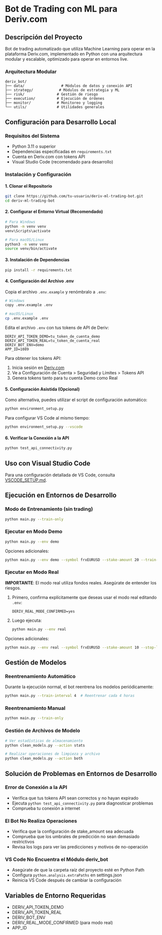 # Bot de Trading con ML para Deriv.com

## Descripción del Proyecto

Bot de trading automatizado que utiliza Machine Learning para operar en la plataforma Deriv.com, implementado en Python con una arquitectura modular y escalable, optimizado para operar en entornos live.

### Arquitectura Modular
```
deriv_bot/
├── data/                 # Módulos de datos y conexión API
├── strategy/            # Módulos de estrategia y ML
├── risk/               # Gestión de riesgo
├── execution/          # Ejecución de órdenes
├── monitor/            # Monitoreo y logging
└── utils/              # Utilidades generales
```

## Configuración para Desarrollo Local

### Requisitos del Sistema
- Python 3.11 o superior
- Dependencias especificadas en `requirements.txt`
- Cuenta en Deriv.com con tokens API
- Visual Studio Code (recomendado para desarrollo)

### Instalación y Configuración

#### 1. Clonar el Repositorio
```bash
git clone https://github.com/tu-usuario/deriv-ml-trading-bot.git
cd deriv-ml-trading-bot
```

#### 2. Configurar el Entorno Virtual (Recomendado)
```bash
# Para Windows
python -m venv venv
venv\Scripts\activate

# Para macOS/Linux
python3 -m venv venv
source venv/bin/activate
```

#### 3. Instalación de Dependencias
```bash
pip install -r requirements.txt
```

#### 4. Configuración del Archivo .env
Copia el archivo `.env.example` y renómbralo a `.env`:
```bash
# Windows
copy .env.example .env

# macOS/Linux
cp .env.example .env
```

Edita el archivo `.env` con tus tokens de API de Deriv:
```
DERIV_API_TOKEN_DEMO=tu_token_de_cuenta_demo
DERIV_API_TOKEN_REAL=tu_token_de_cuenta_real
DERIV_BOT_ENV=demo
APP_ID=1089
```

Para obtener los tokens API:
1. Inicia sesión en [Deriv.com](https://deriv.com)
2. Ve a Configuración de Cuenta > Seguridad y Límites > Tokens API
3. Genera tokens tanto para tu cuenta Demo como Real

#### 5. Configuración Asistida (Opcional)
Como alternativa, puedes utilizar el script de configuración automático:
```bash
python environment_setup.py
```

Para configurar VS Code al mismo tiempo:
```bash
python environment_setup.py --vscode
```

#### 6. Verificar la Conexión a la API
```bash
python test_api_connectivity.py
```

## Uso con Visual Studio Code

Para una configuración detallada de VS Code, consulta [VSCODE_SETUP.md](VSCODE_SETUP.md).

## Ejecución en Entornos de Desarrollo

### Modo de Entrenamiento (sin trading)
```bash
python main.py --train-only
```

### Ejecutar en Modo Demo
```bash
python main.py --env demo
```

Opciones adicionales:
```bash
python main.py --env demo --symbol frxEURUSD --stake-amount 20 --train-interval 6
```

### Ejecutar en Modo Real
**IMPORTANTE**: El modo real utiliza fondos reales. Asegúrate de entender los riesgos.

1. Primero, confirma explícitamente que deseas usar el modo real editando `.env`:
   ```
   DERIV_REAL_MODE_CONFIRMED=yes
   ```

2. Luego ejecuta:
   ```bash
   python main.py --env real
   ```

Opciones adicionales:
```bash
python main.py --env real --symbol frxEURUSD --stake-amount 10 --stop-loss 0.05
```

## Gestión de Modelos

### Reentrenamiento Automático
Durante la ejecución normal, el bot reentrena los modelos periódicamente:
```bash
python main.py --train-interval 4  # Reentrenar cada 4 horas
```

### Reentrenamiento Manual
```bash
python main.py --train-only
```

### Gestión de Archivos de Modelo
```bash
# Ver estadísticas de almacenamiento
python clean_models.py --action stats

# Realizar operaciones de limpieza y archivo
python clean_models.py --action both
```

## Solución de Problemas en Entornos de Desarrollo

### Error de Conexión a la API
- Verifica que tus tokens API sean correctos y no hayan expirado
- Ejecuta `python test_api_connectivity.py` para diagnosticar problemas
- Comprueba tu conexión a internet

### El Bot No Realiza Operaciones
- Verifica que la configuración de stake_amount sea adecuada
- Comprueba que los umbrales de predicción no sean demasiado restrictivos
- Revisa los logs para ver las predicciones y motivos de no-operación

### VS Code No Encuentra el Módulo deriv_bot
- Asegúrate de que la carpeta raíz del proyecto esté en Python Path
- Configura `python.analysis.extraPaths` en settings.json
- Reinicia VS Code después de cambiar la configuración

## Variables de Entorno Requeridas
- DERIV_API_TOKEN_DEMO
- DERIV_API_TOKEN_REAL
- DERIV_BOT_ENV
- DERIV_REAL_MODE_CONFIRMED (para modo real)
- APP_ID